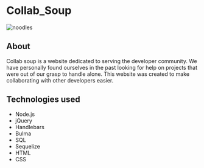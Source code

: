 # Collab_Soup

![noodles](./public/images/noodles.png)

## About

Collab soup is a website dedicated to serving the developer community. We have personally found ourselves in the past looking for help on projects that were out of our grasp to handle alone. This website was created to make collaborating with other developers easier.

## Technologies used

* Node.js
* jQuery
* Handlebars
* Bulma
* SQL
* Sequelize
* HTML
* CSS
